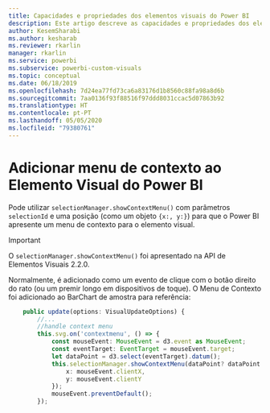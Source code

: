 ```yaml
---
title: Capacidades e propriedades dos elementos visuais do Power BI
description: Este artigo descreve as capacidades e propriedades dos elementos visuais do Power BI.
author: KesemSharabi
ms.author: kesharab
ms.reviewer: rkarlin
manager: rkarlin
ms.service: powerbi
ms.subservice: powerbi-custom-visuals
ms.topic: conceptual
ms.date: 06/18/2019
ms.openlocfilehash: 7d24ea77fd73ca6a83176d1b8560c88fa98a8d6b
ms.sourcegitcommit: 7aa0136f93f88516f97ddd8031ccac5d07863b92
ms.translationtype: HT
ms.contentlocale: pt-PT
ms.lasthandoff: 05/05/2020
ms.locfileid: "79380761"
---
```

# <a name="add-context-menu-to-power-bi-visual"></a>Adicionar menu de contexto ao Elemento Visual do Power BI

Pode utilizar `selectionManager.showContextMenu()` com parâmetros `selectionId` e uma posição (como um objeto `{x:, y:}`) para que o Power BI apresente um menu de contexto para o elemento visual.

> [!IMPORTANT]
> O `selectionManager.showContextMenu()` foi apresentado na API de Elementos Visuais 2.2.0.

Normalmente, é adicionado como um evento de clique com o botão direito do rato (ou um premir longo em dispositivos de toque). O Menu de Contexto foi adicionado ao BarChart de amostra para referência:

```typescript
    public update(options: VisualUpdateOptions) {
        //...
        //handle context menu
        this.svg.on('contextmenu', () => {
            const mouseEvent: MouseEvent = d3.event as MouseEvent;
            const eventTarget: EventTarget = mouseEvent.target;
            let dataPoint = d3.select(eventTarget).datum();
            this.selectionManager.showContextMenu(dataPoint? dataPoint.selectionId : {}, {
                x: mouseEvent.clientX,
                y: mouseEvent.clientY
            });
            mouseEvent.preventDefault();
        });
```
